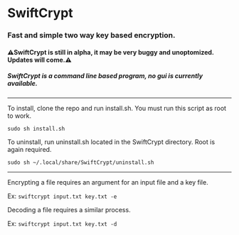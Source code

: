 # SwiftCrypt

### Fast and simple two way key based encryption.

#### ⚠SwiftCrypt is still in alpha, it may be very buggy and unoptomized. Updates will come.⚠️

##### SwiftCrypt is a command line based program, no gui is currently available.

---
To install, clone the repo and run install.sh. You must run this script as root to work.

`sudo sh install.sh`


To uninstall, run uninstall.sh located in the SwiftCrypt directory. Root is again required.

`sudo sh ~/.local/share/SwiftCrypt/uninstall.sh`

---

Encrypting a file requires an argument for an input file and a key file.

Ex:
`swiftcrypt input.txt key.txt -e`


Decoding a file requires a similar process.

Ex:
`swiftcrypt input.txt key.txt -d`